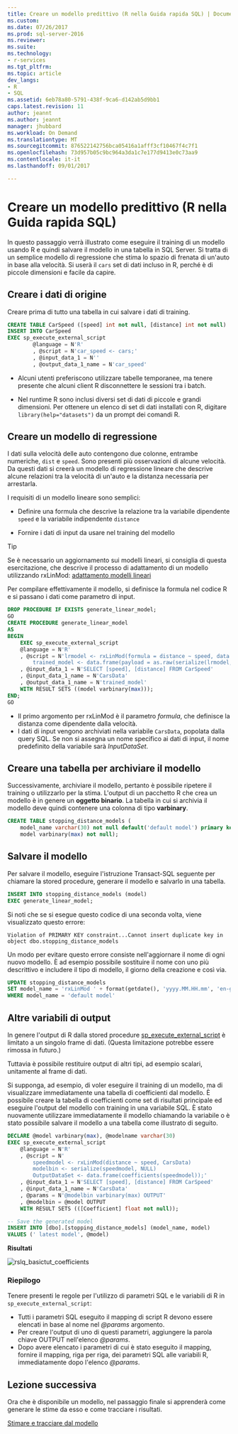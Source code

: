 ```yaml
---
title: Creare un modello predittivo (R nella Guida rapida SQL) | Documenti Microsoft
ms.custom: 
ms.date: 07/26/2017
ms.prod: sql-server-2016
ms.reviewer: 
ms.suite: 
ms.technology:
- r-services
ms.tgt_pltfrm: 
ms.topic: article
dev_langs:
- R
- SQL
ms.assetid: 6eb78a80-5791-438f-9ca6-d142ab5d9bb1
caps.latest.revision: 11
author: jeannt
ms.author: jeannt
manager: jhubbard
ms.workload: On Demand
ms.translationtype: MT
ms.sourcegitcommit: 876522142756bca05416a1afff3cf10467f4c7f1
ms.openlocfilehash: 73d957b05c9bc964a3da1c7e177d9413e0c73aa9
ms.contentlocale: it-it
ms.lasthandoff: 09/01/2017

---
```

# <a name="create-a-predictive-model-r-in-sql-quickstart"></a>Creare un modello predittivo (R nella Guida rapida SQL)

In questo passaggio verrà illustrato come eseguire il training di un modello usando R e quindi salvare il modello in una tabella in SQL Server. Si tratta di un semplice modello di regressione che stima lo spazio di frenata di un'auto in base alla velocità. Si userà il `cars` set di dati incluso in R, perché è di piccole dimensioni e facile da capire.

## <a name="create-the-source-data"></a>Creare i dati di origine

Creare prima di tutto una tabella in cui salvare i dati di training.

```sql
CREATE TABLE CarSpeed ([speed] int not null, [distance] int not null)
INSERT INTO CarSpeed
EXEC sp_execute_external_script
        @language = N'R'
        , @script = N'car_speed <- cars;'
        , @input_data_1 = N''
        , @output_data_1_name = N'car_speed'
```

+ Alcuni utenti preferiscono utilizzare tabelle temporanee, ma tenere presente che alcuni client R disconnettere le sessioni tra i batch.

+ Nel runtime R sono inclusi diversi set di dati di piccole e grandi dimensioni. Per ottenere un elenco di set di dati installati con R, digitare `library(help="datasets")` da un prompt dei comandi R.

## <a name="create-a-regression-model"></a>Creare un modello di regressione

I dati sulla velocità delle auto contengono due colonne, entrambe numeriche, `dist` e `speed`. Sono presenti più osservazioni di alcune velocità. Da questi dati si creerà un modello di regressione lineare che descrive alcune relazioni tra la velocità di un'auto e la distanza necessaria per arrestarla.

I requisiti di un modello lineare sono semplici:

+ Definire una formula che descrive la relazione tra la variabile dipendente `speed` e la variabile indipendente `distance`

+ Fornire i dati di input da usare nel training del modello

> [!TIP]
> Se è necessario un aggiornamento sui modelli lineari, si consiglia di questa esercitazione, che descrive il processo di adattamento di un modello utilizzando rxLinMod: [adattamento modelli lineari](https://docs.microsoft.com/r-server/r/how-to-revoscaler-linear-model)

Per compilare effettivamente il modello, si definisce la formula nel codice R e si passano i dati come parametro di input.

```sql
DROP PROCEDURE IF EXISTS generate_linear_model;
GO
CREATE PROCEDURE generate_linear_model
AS
BEGIN
    EXEC sp_execute_external_script
    @language = N'R'
    , @script = N'lrmodel <- rxLinMod(formula = distance ~ speed, data = CarsData);
        trained_model <- data.frame(payload = as.raw(serialize(lrmodel, connection=NULL)));'
    , @input_data_1 = N'SELECT [speed], [distance] FROM CarSpeed'
    , @input_data_1_name = N'CarsData'
    , @output_data_1_name = N'trained_model'
    WITH RESULT SETS ((model varbinary(max)));
END;
GO
```

+ Il primo argomento per rxLinMod è il parametro *formula*, che definisce la distanza come dipendente dalla velocità.
+ I dati di input vengono archiviati nella variabile `CarsData`, popolata dalla query SQL. Se non si assegna un nome specifico ai dati di input, il nome predefinito della variabile sarà _InputDataSet_.

## <a name="create-a-table-for-storing-the-model"></a>Creare una tabella per archiviare il modello

Successivamente, archiviare il modello, pertanto è possibile ripetere il training o utilizzarlo per la stima. L'output di un pacchetto R che crea un modello è in genere un **oggetto binario**. La tabella in cui si archivia il modello deve quindi contenere una colonna di tipo **varbinary**.

```sql
CREATE TABLE stopping_distance_models (
    model_name varchar(30) not null default('default model') primary key,
    model varbinary(max) not null);
```

## <a name="save-the-model"></a>Salvare il modello

Per salvare il modello, eseguire l'istruzione Transact-SQL seguente per chiamare la stored procedure, generare il modello e salvarlo in una tabella.

```sql
INSERT INTO stopping_distance_models (model)
EXEC generate_linear_model;
```

Si noti che se si esegue questo codice di una seconda volta, viene visualizzato questo errore:

```
Violation of PRIMARY KEY constraint...Cannot insert duplicate key in object dbo.stopping_distance_models
```

Un modo per evitare questo errore consiste nell'aggiornare il nome di ogni nuovo modello. È ad esempio possibile sostituire il nome con uno più descrittivo e includere il tipo di modello, il giorno della creazione e così via.

```sql
UPDATE stopping_distance_models
SET model_name = 'rxLinMod ' + format(getdate(), 'yyyy.MM.HH.mm', 'en-gb')
WHERE model_name = 'default model'
```

## <a name="output-additional-variables"></a>Altre variabili di output

In genere l'output di R dalla stored procedure [sp_execute_external_script](../../relational-databases/system-stored-procedures/sp-execute-external-script-transact-sql.md) è limitato a un singolo frame di dati. (Questa limitazione potrebbe essere rimossa in futuro.)

Tuttavia è possibile restituire output di altri tipi, ad esempio scalari, unitamente al frame di dati.

Si supponga, ad esempio, di voler eseguire il training di un modello, ma di visualizzare immediatamente una tabella di coefficienti dal modello. È possibile creare la tabella di coefficienti come set di risultati principale ed eseguire l'output del modello con training in una variabile SQL. È stato nuovamente utilizzare immediatamente il modello chiamando la variabile o è stato possibile salvare il modello a una tabella come illustrato di seguito.

```sql
DECLARE @model varbinary(max), @modelname varchar(30)
EXEC sp_execute_external_script
    @language = N'R'
    , @script = N'
        speedmodel <- rxLinMod(distance ~ speed, CarsData)
        modelbin <- serialize(speedmodel, NULL)
        OutputDataSet <- data.frame(coefficients(speedmodel));'
    , @input_data_1 = N'SELECT [speed], [distance] FROM CarSpeed'
    , @input_data_1_name = N'CarsData'
    , @params = N'@modelbin varbinary(max) OUTPUT'
    , @modelbin = @model OUTPUT
    WITH RESULT SETS (([Coefficient] float not null));

-- Save the generated model
INSERT INTO [dbo].[stopping_distance_models] (model_name, model)
VALUES (' latest model', @model)
```

**Risultati**

![rslq_basictut_coefficients](media/rslq-basictut-coefficients.PNG)

### <a name="summary"></a>Riepilogo

Tenere presenti le regole per l'utilizzo di parametri SQL e le variabili di R in `sp_execute_external_script`:

+ Tutti i parametri SQL eseguito il mapping di script R devono essere elencati in base al nome nel  _@params_  argomento.
+ Per creare l'output di uno di questi parametri, aggiungere la parola chiave OUTPUT nell'elenco _@params_.
+ Dopo avere elencato i parametri di cui è stato eseguito il mapping, fornire il mapping, riga per riga, dei parametri SQL alle variabili R, immediatamente dopo l'elenco _@params_.

## <a name="next-lesson"></a>Lezione successiva

Ora che è disponibile un modello, nel passaggio finale si apprenderà come generare le stime da esso e come tracciare i risultati.

[Stimare e tracciare dal modello](../tutorials/rtsql-predict-and-plot-from-model.md)




